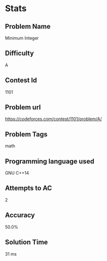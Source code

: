 # Stats
## Problem Name
Minimum Integer
## Difficulty
A
## Contest Id
1101
## Problem url
https://codeforces.com/contest/1101/problem/A/
## Problem Tags
math
## Programming language used
GNU C++14
## Attempts to AC
2
## Accuracy
50.0%
## Solution Time
31 ms
